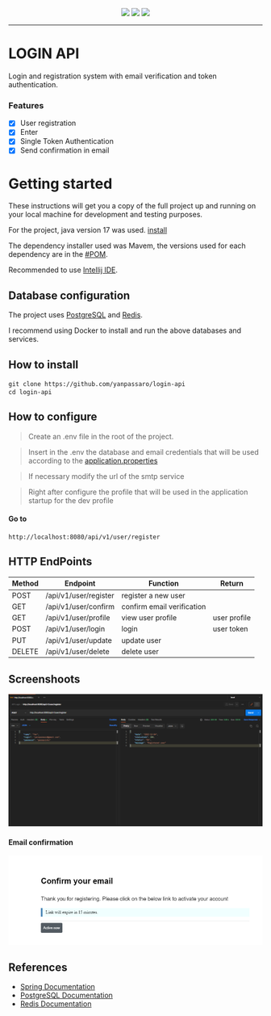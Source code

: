 <p align="center">
<img src="https://img.shields.io/github/contributors/yanpassaro/login-api?logo=github&color=gree&style=flat-square">
<img src="https://img.shields.io/github/languages/count/yanpassaro/login-api?logo=github&style=flat-square">
<img src="https://img.shields.io/github/forks/yanpassaro/login-api?logo=github&style=flat-square">

<hr>

# LOGIN API

Login and registration system with email verification and token authentication.

### Features

- [x] User registration
- [x] Enter
- [X] Single Token Authentication
- [X] Send confirmation in email

# Getting started

These instructions will get you a copy of the full project up and running on your local machine for development and testing purposes.

For the project, java version 17 was used. [install](https://www.oracle.com/java/technologies/javase/jdk17-archive-downloads.html)

The dependency installer used was Mavem, the versions used for each dependency are in the [#POM](./pom.xml).

Recommended to use [Intellij IDE](https://www.jetbrains.com/idea/).

## Database configuration

The project uses [PostgreSQL](https://www.postgresql.org) and [Redis](https://redis.io/).

I recommend using Docker to install and run the above databases and services.

## How to install

	git clone https://github.com/yanpassaro/login-api
	cd login-api

## How to configure

> Create an .env file in the root of the project.

> Insert in the .env the database and email credentials that will be used according to the [application.properties](./src/main/resources/application.properties)

> If necessary modify the url of the smtp service

> Right after configure the profile that will be used in the application startup for the dev profile

#### Go to	

	http://localhost:8080/api/v1/user/register

## HTTP EndPoints

| Method | Endpoint              | Function                   | Return       |
|--------|-----------------------|----------------------------|--------------|
| POST   | /api/v1/user/register | register a new user        |              |
| GET    | /api/v1/user/confirm  | confirm email verification |              |
| GET    | /api/v1/user/profile  | view user profile          | user profile |
| POST   | /api/v1/user/login    | login                      | user token   |
| PUT    | /api/v1/user/update   | update user                |              |
| DELETE | /api/v1/user/delete   | delete user                |              |
    
## Screenshoots

<img alt="PostmanScreenshoot" title="PostmanScreenshoot" src=".assets/postman.png">

#### Email confirmation

<img alt="EmailScreenshoot" title="EmailScreenshoot" src=".assets/email.png">
  
## References

+ [Spring Documentation](https://docs.spring.io/spring-boot/docs/current/reference/html/)
+ [PostgreSQL Documentation](https://www.postgresql.org/docs/)
+ [Redis Documentation](https://redis.io/docs/)


